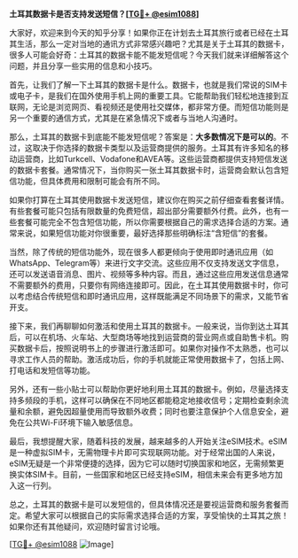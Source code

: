 **土耳其数据卡是否支持发送短信？[[TG💪+ @esim1088](https://t.me/s/esim1088)]**

大家好，欢迎来到今天的知乎分享！如果你正在计划去土耳其旅行或者已经在土耳其生活，那么一定对当地的通讯方式非常感兴趣吧？尤其是关于土耳其的数据卡，很多人可能会好奇：土耳其的数据卡能不能发短信呢？今天我们就来详细解答这个问题，并且分享一些实用的信息和小技巧。

首先，让我们了解一下土耳其的数据卡是什么。数据卡，也就是我们常说的SIM卡或电子卡，是我们在国外使用手机上网的重要工具。它能帮助我们轻松地连接到互联网，无论是浏览网页、看视频还是使用社交媒体，都非常方便。而短信功能则是另一个重要的通信方式，尤其是在紧急情况下或者与当地人沟通时。

那么，土耳其的数据卡到底能不能发短信呢？答案是：**大多数情况下是可以的**。不过，这取决于你选择的数据卡类型以及运营商提供的服务。土耳其有许多知名的移动运营商，比如Turkcell、Vodafone和AVEA等。这些运营商都提供支持短信发送的数据卡套餐。通常情况下，当你购买一张土耳其数据卡时，运营商会默认包含短信功能，但具体费用和限制可能会有所不同。

如果你打算在土耳其使用数据卡发送短信，建议你在购买之前仔细查看套餐详情。有些套餐可能只包括有限数量的免费短信，超出部分需要额外付费。此外，也有一些套餐可能完全不包含短信功能，所以你需要根据自己的需求选择合适的方案。通常来说，如果短信功能对你很重要，最好选择那些明确标注“含短信”的套餐。

当然，除了传统的短信功能外，现在很多人都更倾向于使用即时通讯应用（如WhatsApp、Telegram等）来进行文字交流。这些应用不仅支持发送文字信息，还可以发送语音消息、图片、视频等多种内容。而且，通过这些应用发送信息通常不需要额外的费用，只要你有网络连接即可。因此，在土耳其使用数据卡时，你可以考虑结合传统短信和即时通讯应用，这样既能满足不同场景下的需求，又能节省开支。

接下来，我们再聊聊如何激活和使用土耳其的数据卡。一般来说，当你到达土耳其后，可以在机场、火车站、大型商场等地找到运营商的营业网点或自助售卡机。购买数据卡后，按照说明书上的步骤进行激活即可。如果你对操作不太熟悉，也可以寻求工作人员的帮助。激活成功后，你的手机就能正常使用数据卡了，包括上网、打电话和发短信等功能。

另外，还有一些小贴士可以帮助你更好地利用土耳其的数据卡。例如，尽量选择支持多频段的手机，这样可以确保在不同地区都能稳定地接收信号；定期检查剩余流量和余额，避免因超量使用而导致额外收费；同时也要注意保护个人信息安全，避免在公共Wi-Fi环境下输入敏感信息。

最后，我想提醒大家，随着科技的发展，越来越多的人开始关注eSIM技术。eSIM是一种虚拟SIM卡，无需物理卡片即可实现联网功能。对于经常出国的人来说，eSIM无疑是一个非常便捷的选择，因为它可以随时切换国家和地区，无需频繁更换实体SIM卡。目前，一些国家和地区已经支持eSIM，相信未来会有更多地方加入这一行列。

总之，土耳其的数据卡是可以发短信的，但具体情况还是要视运营商和服务套餐而定。希望大家可以根据自己的实际需求选择合适的方案，享受愉快的土耳其之旅！如果你还有其他疑问，欢迎随时留言讨论哦。

[[TG💪+ @esim1088](https://t.me/s/esim1088) ![Image](https://i.postimg.cc/4NQfJmqS/Snipaste-2025-05-13-00-14-12.png)]